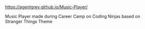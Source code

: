 https://agentgrey.github.io/Music-Player/

Music Player made during Career Camp on Coding Ninjas based on Stranger Things Theme
